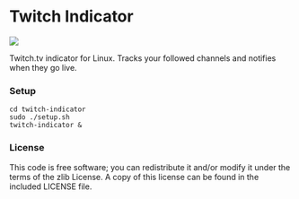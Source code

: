 # Twitch Indicator

![](http://i.imgur.com/1yXOF6S.png)

Twitch.tv indicator for Linux. Tracks your followed channels and notifies when they go live.

### Setup

```
cd twitch-indicator
sudo ./setup.sh
twitch-indicator &
```

### License

This code is free software; you can redistribute it and/or modify it under the terms of the zlib License. A copy of this license can be found in the included LICENSE file.

